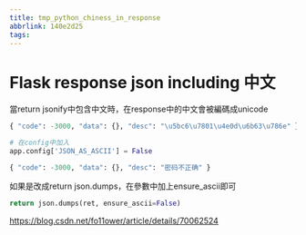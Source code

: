 ```yaml
---
title: tmp_python_chiness_in_response
abbrlink: 140e2d25
tags:
---
```

Flask response json including 中文
===

當return jsonify中包含中文時，在response中的中文會被編碼成unicode
```python
{ "code": -3000, "data": {}, "desc": "\u5bc6\u7801\u4e0d\u6b63\u786e" }

# 在config中加入
app.config['JSON_AS_ASCII'] = False

{ "code": -3000, "data": {}, "desc": "密码不正确" }
```

如果是改成return json.dumps，在參數中加上ensure_ascii即可
```python
return json.dumps(ret, ensure_ascii=False)
```

https://blog.csdn.net/fo11ower/article/details/70062524
